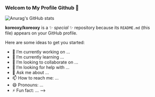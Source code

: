 ### Welcom to My Profile Github 👋
![Anurag's GitHub stats](https://github-readme-stats.vercel.app/api?username=koreoxy&show_icons=true&theme=merko)

**koreoxy/koreoxy** is a ✨ _special_ ✨ repository because its `README.md` (this file) appears on your GitHub profile.

Here are some ideas to get you started:

- 🔭 I’m currently working on ...
- 🌱 I’m currently learning ...
- 👯 I’m looking to collaborate on ...
- 🤔 I’m looking for help with ...
- 💬 Ask me about ...
- 📫 How to reach me: ...
- 😄 Pronouns: ...
- ⚡ Fun fact: ...
-->
